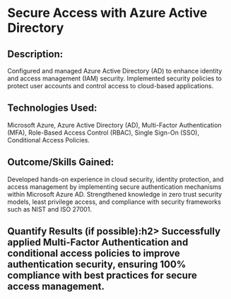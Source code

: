 <h1>Secure Access with Azure Active Directory</h1>
<h2> Description: </h2>
Configured and managed Azure Active Directory (AD) to enhance identity and access management (IAM) security. Implemented security policies to protect user accounts and control access to cloud-based applications.
<br />
<h2> Technologies Used: </h2>
Microsoft Azure, Azure Active Directory (AD), Multi-Factor Authentication (MFA), Role-Based Access Control (RBAC), Single Sign-On (SSO), Conditional Access Policies.<br />
<h2> Outcome/Skills Gained:</h2>
Developed hands-on experience in cloud security, identity protection, and access management by implementing secure authentication mechanisms within Microsoft Azure AD. Strengthened knowledge in zero trust security models, least privilege access, and compliance with security frameworks such as NIST and ISO 27001.<br />
<h2> Quantify Results (if possible):h2>
Successfully applied Multi-Factor Authentication and conditional access policies to improve authentication security, ensuring 100% compliance with best practices for secure access management.<br />

